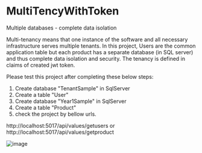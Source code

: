 # MultiTencyWithToken
Multiple databases - complete data isolation

Multi-tenancy means that one instance of the software and all necessary infrastructure serves multiple tenants.
In this project, Users are the common application table but each product has a separate database (in SQL server) and thus complete data isolation and security.
The tenancy is defined in claims of created jwt token. 

Please test this project after completing these below steps:
1. Create database "TenantSample" in SqlServer
2. Create a table "User"
3. Create database "Year1Sample" in SqlServer
4. Create a table "Product"
5. check the project by bellow urls.
   
http://localhost:5017/api/values/getusers
or
http://localhost:5017/api/values/getproduct

![image](https://github.com/bahadorani/MultiTencyWithToken/assets/11363979/4275745c-003f-423b-9441-78bae871bed0)


